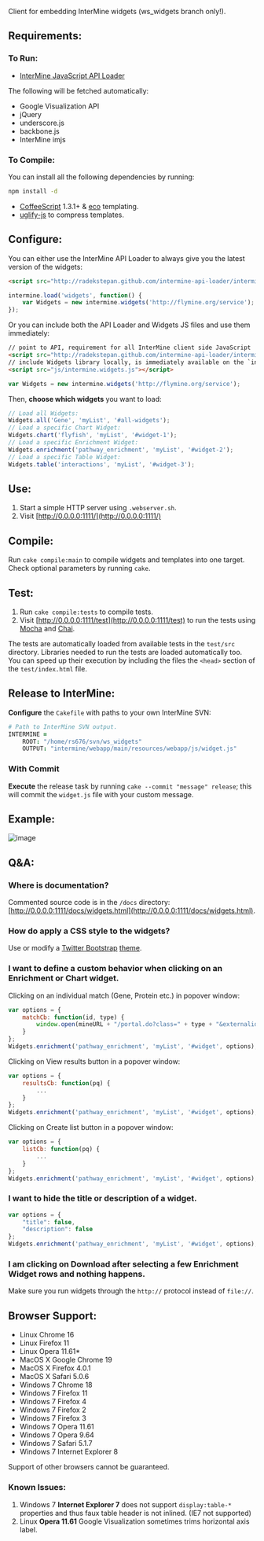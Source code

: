 Client for embedding InterMine widgets (ws_widgets branch only!).

## Requirements:
### To Run:

- [InterMine JavaScript API Loader](http://radekstepan.github.com/intermine-api-loader/intermine.api.js)

The following will be fetched automatically:

- Google Visualization API
- jQuery
- underscore.js
- backbone.js
- InterMine imjs

### To Compile:

You can install all the following dependencies by running:

```bash
npm install -d
```

- [CoffeeScript](http://coffeescript.org/) 1.3.1+ & [eco](https://github.com/sstephenson/eco) templating.
- [uglify-js](https://github.com/mishoo/UglifyJS) to compress templates.

## Configure:

You can either use the InterMine API Loader to always give you the latest version of the widgets:

```html
<script src="http://radekstepan.github.com/intermine-api-loader/intermine.api.js"></script>
```

```javascript
intermine.load('widgets', function() {
    var Widgets = new intermine.widgets('http://flymine.org/service');
});
```

Or you can include both the API Loader and Widgets JS files and use them immediately:

```html
// point to API, requirement for all InterMine client side JavaScript
<script src="http://radekstepan.github.com/intermine-api-loader/intermine.api.js"></script>
// include Widgets library locally, is immediately available on the `intermine` namespace
<script src="js/intermine.widgets.js"></script>
```

```javascript
var Widgets = new intermine.widgets('http://flymine.org/service');
```

Then, **choose which widgets** you want to load:

```javascript
// Load all Widgets:
Widgets.all('Gene', 'myList', '#all-widgets');
// Load a specific Chart Widget:
Widgets.chart('flyfish', 'myList', '#widget-1');
// Load a specific Enrichment Widget:
Widgets.enrichment('pathway_enrichment', 'myList', '#widget-2');
// Load a specific Table Widget:
Widgets.table('interactions', 'myList', '#widget-3');
```

## Use:
1. Start a simple HTTP server using `.webserver.sh`.
2. Visit [http://0.0.0.0:1111/](http://0.0.0.0:1111/)

## Compile:

Run `cake compile:main` to compile widgets and templates into one target. Check optional parameters by running `cake`.

## Test:

1. Run `cake compile:tests` to compile tests.
2. Visit [http://0.0.0.0:1111/test](http://0.0.0.0:1111/test) to run the tests using [Mocha](http://visionmedia.github.com/mocha/) and [Chai](http://chaijs.com/).

The tests are automatically loaded from available tests in the `test/src` directory. Libraries needed to run the tests are loaded automatically too. You can speed up their execution by including the files the `<head>` section of the `test/index.html` file.

## Release to InterMine:

**Configure** the `Cakefile` with paths to your own InterMine SVN:

```coffeescript
# Path to InterMine SVN output.
INTERMINE =
    ROOT: "/home/rs676/svn/ws_widgets"
    OUTPUT: "intermine/webapp/main/resources/webapp/js/widget.js"
```

### With Commit

**Execute** the release task by running `cake --commit "message" release`; this will commit the `widget.js` file with your custom message.

## Example:
![image](https://raw.github.com/radekstepan/intermine-widget-client/master/example.png)

## Q&A:

### Where is documentation?

Commented source code is in the `/docs` directory: [http://0.0.0.0:1111/docs/widgets.html](http://0.0.0.0:1111/docs/widgets.html).

### How do apply a CSS style to the widgets?

Use or modify a [Twitter Bootstrap](http://twitter.github.com/bootstrap/) [theme](http://bootswatch.com/).

### I want to define a custom behavior when clicking on an Enrichment or Chart widget.

Clicking on an individual match (Gene, Protein etc.) in popover window:

```javascript
var options = {
    matchCb: function(id, type) {
        window.open(mineURL + "/portal.do?class=" + type + "&externalids=" + id);
    }
};
Widgets.enrichment('pathway_enrichment', 'myList', '#widget', options);
```

Clicking on View results button in a popover window:

```javascript
var options = {
    resultsCb: function(pq) {
        ...
    }
};
Widgets.enrichment('pathway_enrichment', 'myList', '#widget', options);
```

Clicking on Create list button in a popover window:

```javascript
var options = {
    listCb: function(pq) {
        ...
    }
};
Widgets.enrichment('pathway_enrichment', 'myList', '#widget', options);
```

### I want to hide the title or description of a widget.

```javascript
var options = {
    "title": false,
    "description": false
};
Widgets.enrichment('pathway_enrichment', 'myList', '#widget', options);
```

### I am clicking on Download after selecting a few Enrichment Widget rows and nothing happens.

Make sure you run widgets through the `http://` protocol instead of `file://`.

## Browser Support:

- Linux Chrome 16
- Linux Firefox 11
- Linux Opera 11.61*
- MacOS X Google Chrome 19
- MacOS X Firefox 4.0.1
- MacOS X Safari 5.0.6
- Windows 7 Chrome 18
- Windows 7 Firefox 11
- Windows 7 Firefox 4
- Windows 7 Firefox 2
- Windows 7 Firefox 3
- Windows 7 Opera 11.61
- Windows 7 Opera 9.64
- Windows 7 Safari 5.1.7
- Windows 7 Internet Explorer 8

Support of other browsers cannot be guaranteed.

### Known Issues:

1. Windows 7 **Internet Explorer 7** does not support `display:table-*` properties and thus faux table header is not inlined. (IE7 not supported)
1. Linux **Opera 11.61** Google Visualization sometimes trims horizontal axis label.
